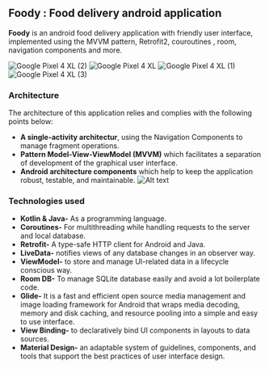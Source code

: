 ## Foody : Food delivery android application


__Foody__ is an android food delivery application with friendly user interface, implemented using the MVVM pattern, Retrofit2, couroutines , room, navigation components and more.
 
 
 ![Google Pixel 4 XL (2)](https://user-images.githubusercontent.com/87112510/163688221-6b117957-ba8e-4f9e-b5fd-6d4a48f513ad.png)
![Google Pixel 4 XL](https://user-images.githubusercontent.com/87112510/163688323-ed9b9fa3-b9cb-4cd3-8d78-d09dbd3c2c29.png)
 ![Google Pixel 4 XL (1)](https://user-images.githubusercontent.com/87112510/163688454-a306ac3f-b704-473d-a58b-08a99a3b86e8.png)
![Google Pixel 4 XL (3)](https://user-images.githubusercontent.com/87112510/163688488-bd09b56c-e6c2-44ad-9f17-ef49227f1d71.png)


### Architecture
The architecture of this application relies and complies with the following points below:
- __A single-activity architectur__, using the Navigation Components to manage fragment operations.
- __Pattern Model-View-ViewModel (MVVM)__ which facilitates a separation of development of the graphical user interface.
- __Android architecture components__ which help to keep the application robust, testable, and maintainable.
![Alt text](https://user.oc-static.com/upload/2021/12/06/16387959038246_image34.png)

### Technologies used
- __Kotlin & Java-__ As a programming language.
- __Coroutines-__ For multithreading while handling requests to the server and local database.
- __Retrofit-__ A type-safe HTTP client for Android and Java.
- __LiveData-__ notifies views of any database changes in an observer way.
- __ViewModel-__ to store and manage UI-related data in a lifecycle conscious way.
- __Room DB-__ To manage SQLite database easily and avoid a lot boilerplate code.
- __Glide-__ It is a fast and efficient open source media management and image loading framework for Android that wraps media decoding, memory and disk caching, and resource pooling into a simple and easy to use interface.
- __View Binding-__ to declaratively bind UI components in layouts to data sources.
- __Material Design-__ an adaptable system of guidelines, components, and tools that support the best practices of user interface design. 
